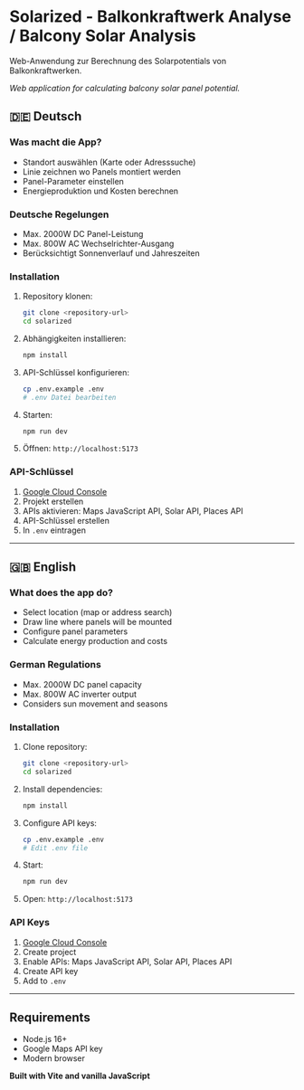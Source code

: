 # Solarized - Balkonkraftwerk Analyse / Balcony Solar Analysis

Web-Anwendung zur Berechnung des Solarpotentials von Balkonkraftwerken.

*Web application for calculating balcony solar panel potential.*

## 🇩🇪 Deutsch

### Was macht die App?

- Standort auswählen (Karte oder Adresssuche)
- Linie zeichnen wo Panels montiert werden
- Panel-Parameter einstellen
- Energieproduktion und Kosten berechnen

### Deutsche Regelungen

- Max. 2000W DC Panel-Leistung
- Max. 800W AC Wechselrichter-Ausgang
- Berücksichtigt Sonnenverlauf und Jahreszeiten

### Installation

1. Repository klonen:
   ```bash
   git clone <repository-url>
   cd solarized
   ```

2. Abhängigkeiten installieren:
   ```bash
   npm install
   ```

3. API-Schlüssel konfigurieren:
   ```bash
   cp .env.example .env
   # .env Datei bearbeiten
   ```

4. Starten:
   ```bash
   npm run dev
   ```

5. Öffnen: `http://localhost:5173`

### API-Schlüssel

1. [Google Cloud Console](https://console.cloud.google.com/)
2. Projekt erstellen
3. APIs aktivieren: Maps JavaScript API, Solar API, Places API
4. API-Schlüssel erstellen
5. In `.env` eintragen

---

## 🇬🇧 English

### What does the app do?

- Select location (map or address search)
- Draw line where panels will be mounted
- Configure panel parameters  
- Calculate energy production and costs

### German Regulations

- Max. 2000W DC panel capacity
- Max. 800W AC inverter output
- Considers sun movement and seasons

### Installation

1. Clone repository:
   ```bash
   git clone <repository-url>
   cd solarized
   ```

2. Install dependencies:
   ```bash
   npm install
   ```

3. Configure API keys:
   ```bash
   cp .env.example .env
   # Edit .env file
   ```

4. Start:
   ```bash
   npm run dev
   ```

5. Open: `http://localhost:5173`

### API Keys

1. [Google Cloud Console](https://console.cloud.google.com/)
2. Create project
3. Enable APIs: Maps JavaScript API, Solar API, Places API
4. Create API key
5. Add to `.env`

---

## Requirements

- Node.js 16+
- Google Maps API key
- Modern browser

**Built with Vite and vanilla JavaScript**
